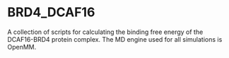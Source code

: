 # BRD4_DCAF16
A collection of scripts for calculating the binding free energy of the DCAF16-BRD4 protein complex. The MD engine used for all simulations is OpenMM.